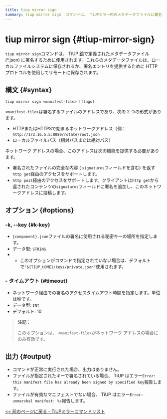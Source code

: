 ```yaml
---
title: tiup mirror sign
summary: tiup mirror sign` コマンドは、 TiUPミラー内のメタデータファイルに署名するために使用されます。ネットワークアドレスとローカルファイルパスをサポートします。オプションには、秘密鍵の場所の指定や、ネットワーク署名のアクセスタイムアウトの設定などがあります。実行が成功した場合、出力は表示されませんが、署名の重複やマニフェストファイルが無効な場合はエラーが報告されます。
---
```


# tiup mirror sign {#tiup-mirror-sign}

`tiup mirror sign`コマンドは、 TiUP [鏡](/tiup/tiup-mirror-reference.md)で定義されたメタデータファイル (*.json) に署名するために使用されます。これらのメタデータファイルは、ローカルファイルシステムに保存されるか、署名エントリを提供するために HTTP プロトコルを使用してリモートに保存されます。

## 構文 {#syntax}

```shell
tiup mirror sign <manifest-file> [flags]
```

`<manifest-file>`は署名するファイルのアドレスであり、次の 2 つの形式があります。

-   HTTPまたはHTTPSで始まるネットワークアドレス（例： `http://172.16.5.5:8080/rotate/root.json`
-   ローカルファイルパス（相対パスまたは絶対パス）

ネットワーク アドレスの場合、このアドレスは次の機能を提供する必要があります。

-   署名されたファイルの完全な内容 ( `signatures`フィールドを含む) を返す`http get`経由のアクセスをサポートします。
-   `http post`経由のアクセスをサポートします。クライアントは`http get`から返されたコンテンツの`signatures`フィールドに署名を追加し、このネットワークアドレスに投稿します。

## オプション {#options}

### -k, --key {#k-key}

-   `{component}.json`ファイルの署名に使用される秘密キーの場所を指定します。
-   データ型: `STRING`
-   -   このオプションがコマンドで指定されていない場合は、デフォルトで`"${TIUP_HOME}/keys/private.json"`使用されます。

### - タイムアウト {#timeout}

-   ネットワーク経由での署名のアクセスタイムアウト時間を指定します。単位は秒です。
-   データ型: `INT`
-   デフォルト: 10

> **注記：**
>
> このオプションは、 `<manifest-file>`がネットワーク アドレスの場合にのみ有効です。

## 出力 {#output}

-   コマンドが正常に実行された場合、出力はありません。
-   ファイルが指定されたキーで署名されている場合、 TiUP はエラー`Error: this manifest file has already been signed by specified key`報告します。
-   ファイルが有効なマニフェストでない場合、 TiUP はエラー`Error: unmarshal manifest: %s`報告します。

[&lt;&lt; 前のページに戻る - TiUPミラーコマンドリスト](/tiup/tiup-command-mirror.md#command-list)
